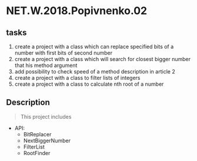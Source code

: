 # NET.W.2018.Popivnenko.02

## tasks
1) create a project with a class which can replace specified bits of a number with first bits of second number
2) create a project with a class which will search for closest bigger number that his method argument 
3) add possibility to check speed of a method description in  article 2
4) create a project with a class to filter lists of integers 
5) create a project with  a class to calculate nth root of a number 

## Description
> This project includes
* API:
	* BitReplacer
    * NextBiggerNumber
    * FilterList
    * RootFinder